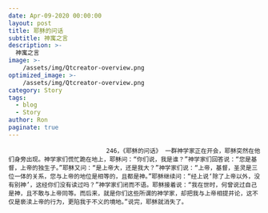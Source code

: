 ```yaml
---
date: Apr-09-2020 00:00:00
layout: post
title: 耶稣的问话
subtitle: 神寓之言
description: >-
  神寓之言
image: >-
    /assets/img/Qtcreator-overview.png
optimized_image: >-
    /assets/img/Qtcreator-overview.png
category: Story
tags:
  - blog
  - Story
author: Ron
paginate: true
---
```


							　　246，《耶稣的问话》 一群神学家正在开会，耶稣突然在他们身旁出现。神学家们慌忙跪在地上，耶稣问：“你们说，我是谁？”神学家们回答说：“您是基督，上帝的独生子。”耶稣又问：“是上帝大，还是我大？”神学家们说：“上帝，基督，圣灵是三位一体的关系，您与上帝的地位是相等的，且都是神。”耶稣继续问：“经上说‘除了上帝以外，没有别神’，这经你们没有读过吗？”神学家们闭而不语。耶稣接着说：“我在世时，何曾说过自己是神，且不敢与上帝同等。而后来，就是你们这些所谓的神学家，却把我与上帝相提并论，这不仅是亵渎上帝的行为，更陷我于不义的境地。”说完，耶稣就消失了。
							
							
						